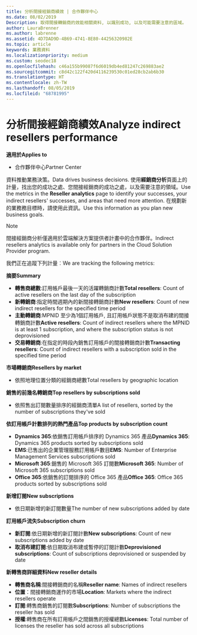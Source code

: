 ```yaml
---
title: 分析間接經銷商績效 | 合作夥伴中心
ms.date: 08/02/2019
Description: 取得間接轉銷商的效能相關資料, 以識別成功, 以及可能需要注意的區域。
author: LauraBrenner
ms.author: labrenne
ms.assetid: 4D7DAD9D-4B69-4741-8E80-44256320982E
ms.topic: article
keywords: 業務資料
ms.localizationpriority: medium
ms.custom: seodec18
ms.openlocfilehash: c46a155b99087f6d6019db4ed81247c269883ae2
ms.sourcegitcommit: c8d42c122f420d4116239530c01ed28cb2ab6b30
ms.translationtype: HT
ms.contentlocale: zh-TW
ms.lasthandoff: 08/05/2019
ms.locfileid: "68781995"
---
```

# <a name="analyze-indirect-resellers-performance"></a><span data-ttu-id="2d5c9-104">分析間接經銷商績效</span><span class="sxs-lookup"><span data-stu-id="2d5c9-104">Analyze indirect resellers performance</span></span> 

<span data-ttu-id="2d5c9-105">**適用於**</span><span class="sxs-lookup"><span data-stu-id="2d5c9-105">**Applies to**</span></span>
- <span data-ttu-id="2d5c9-106">合作夥伴中心</span><span class="sxs-lookup"><span data-stu-id="2d5c9-106">Partner Center</span></span>

<span data-ttu-id="2d5c9-107">資料推動業務決策。</span><span class="sxs-lookup"><span data-stu-id="2d5c9-107">Data drives business decisions.</span></span> <span data-ttu-id="2d5c9-108">使用**經銷商分析**頁面上的計量，找出您的成功之處、您間接經銷商的成功之處，以及需要注意的領域。</span><span class="sxs-lookup"><span data-stu-id="2d5c9-108">Use the metrics in the **Reseller analytics** page to identify your successes, your indirect resellers' successes, and areas that need more attention.</span></span> <span data-ttu-id="2d5c9-109">在規劃新的業務務目標時，請使用此資訊。</span><span class="sxs-lookup"><span data-stu-id="2d5c9-109">Use this information as you plan new business goals.</span></span>

> [!NOTE]
> <span data-ttu-id="2d5c9-110">間接經銷商分析僅適用於雲端解決方案提供者計畫中的合作夥伴。</span><span class="sxs-lookup"><span data-stu-id="2d5c9-110">Indirect resellers analytics is available only for partners in the Cloud Solution Provider program.</span></span>

<span data-ttu-id="2d5c9-111">我們正在追蹤下列計量︰</span><span class="sxs-lookup"><span data-stu-id="2d5c9-111">We are tracking the following metrics:</span></span>

<span data-ttu-id="2d5c9-112">**摘要**</span><span class="sxs-lookup"><span data-stu-id="2d5c9-112">**Summary**</span></span>  
 - <span data-ttu-id="2d5c9-113">**轉售商總數**:訂用帳戶最後一天的活躍轉銷商計數</span><span class="sxs-lookup"><span data-stu-id="2d5c9-113">**Total resellers**: Count of active resellers on the last day of the subscription</span></span>  
 - <span data-ttu-id="2d5c9-114">**新轉銷商**:指定時間週期內的新間接轉銷商計數</span><span class="sxs-lookup"><span data-stu-id="2d5c9-114">**New resellers**: Count of new indirect resellers for the specified time period</span></span>  
 - <span data-ttu-id="2d5c9-115">**主動轉銷商**:MPNID 至少為1個訂用帳戶, 且訂用帳戶狀態不是取消布建的間接轉銷商計數</span><span class="sxs-lookup"><span data-stu-id="2d5c9-115">**Active resellers**: Count of indirect resellers where the MPNID is at least 1 subscription, and where the subscription status is not deprovisioned</span></span>  
 - <span data-ttu-id="2d5c9-116">**交易轉銷商**:在指定的時段內銷售訂用帳戶的間接轉銷商計數</span><span class="sxs-lookup"><span data-stu-id="2d5c9-116">**Transacting resellers**: Count of indirect resellers with a subscription sold in the specified time period</span></span>  

<span data-ttu-id="2d5c9-117">**市場轉銷商**</span><span class="sxs-lookup"><span data-stu-id="2d5c9-117">**Resellers by market**</span></span>  
 - <span data-ttu-id="2d5c9-118">依照地理位置分類的經銷商總數</span><span class="sxs-lookup"><span data-stu-id="2d5c9-118">Total resellers by geographic location</span></span>  

<span data-ttu-id="2d5c9-119">**銷售的前幾名轉銷商**</span><span class="sxs-lookup"><span data-stu-id="2d5c9-119">**Top resellers by subscriptions sold**</span></span>
 - <span data-ttu-id="2d5c9-120">依照售出訂閱數量排序的經銷商清單</span><span class="sxs-lookup"><span data-stu-id="2d5c9-120">A list of resellers, sorted by the number of subscriptions they've sold</span></span>  

<span data-ttu-id="2d5c9-121">**依訂用帳戶計數排列的熱門產品**</span><span class="sxs-lookup"><span data-stu-id="2d5c9-121">**Top products by subscription count**</span></span>  
 - <span data-ttu-id="2d5c9-122">**Dynamics 365**:依銷售訂用帳戶排序的 Dynamics 365 產品</span><span class="sxs-lookup"><span data-stu-id="2d5c9-122">**Dynamics 365**: Dynamics 365 products sorted by subscriptions sold</span></span>  
 - <span data-ttu-id="2d5c9-123">**EMS**:已售出的企業管理服務訂用帳戶數目</span><span class="sxs-lookup"><span data-stu-id="2d5c9-123">**EMS**: Number of Enterprise Management Services subscriptions sold</span></span>  
 - <span data-ttu-id="2d5c9-124">**Microsoft 365**:銷售的 Microsoft 365 訂閱數</span><span class="sxs-lookup"><span data-stu-id="2d5c9-124">**Microsoft 365**: Number of Microsoft 365 subscriptions sold</span></span>  
 - <span data-ttu-id="2d5c9-125">**Office 365**:依銷售的訂閱排序的 Office 365 產品</span><span class="sxs-lookup"><span data-stu-id="2d5c9-125">**Office 365**: Office 365 products sorted by subscriptions sold</span></span>  

<span data-ttu-id="2d5c9-126">**新增訂閱**</span><span class="sxs-lookup"><span data-stu-id="2d5c9-126">**New subscriptions**</span></span>  
 - <span data-ttu-id="2d5c9-127">依日期新增的新訂閱數量</span><span class="sxs-lookup"><span data-stu-id="2d5c9-127">The number of new subscriptions added by date</span></span>  

<span data-ttu-id="2d5c9-128">**訂用帳戶流失**</span><span class="sxs-lookup"><span data-stu-id="2d5c9-128">**Subscription churn**</span></span>  
 - <span data-ttu-id="2d5c9-129">**新訂閱**:依日期新增的新訂閱計數</span><span class="sxs-lookup"><span data-stu-id="2d5c9-129">**New subscriptions**: Count of new subscriptions added by date</span></span>  
 - <span data-ttu-id="2d5c9-130">**取消布建訂閱**:依日期取消布建或暫停的訂閱計數</span><span class="sxs-lookup"><span data-stu-id="2d5c9-130">**Deprovisioned subscriptions**: Count of subscriptions deprovisioned or suspended by date</span></span>  

<span data-ttu-id="2d5c9-131">**新轉售商詳細資料**</span><span class="sxs-lookup"><span data-stu-id="2d5c9-131">**New reseller details**</span></span>  
 - <span data-ttu-id="2d5c9-132">**轉售商名稱**:間接轉銷商的名稱</span><span class="sxs-lookup"><span data-stu-id="2d5c9-132">**Reseller name**: Names of indirect resellers</span></span>  
 - <span data-ttu-id="2d5c9-133">**位置**：間接轉銷商運作的市場</span><span class="sxs-lookup"><span data-stu-id="2d5c9-133">**Location**: Markets where the indirect resellers operate</span></span>  
 - <span data-ttu-id="2d5c9-134">**訂閱**:轉售商銷售的訂閱數</span><span class="sxs-lookup"><span data-stu-id="2d5c9-134">**Subscriptions**: Number of subscriptions the reseller has sold</span></span>  
 - <span data-ttu-id="2d5c9-135">**授權**:轉售商在所有訂用帳戶之間銷售的授權總數</span><span class="sxs-lookup"><span data-stu-id="2d5c9-135">**Licenses**: Total number of licenses the reseller has sold across all subscriptions</span></span>  
  
  